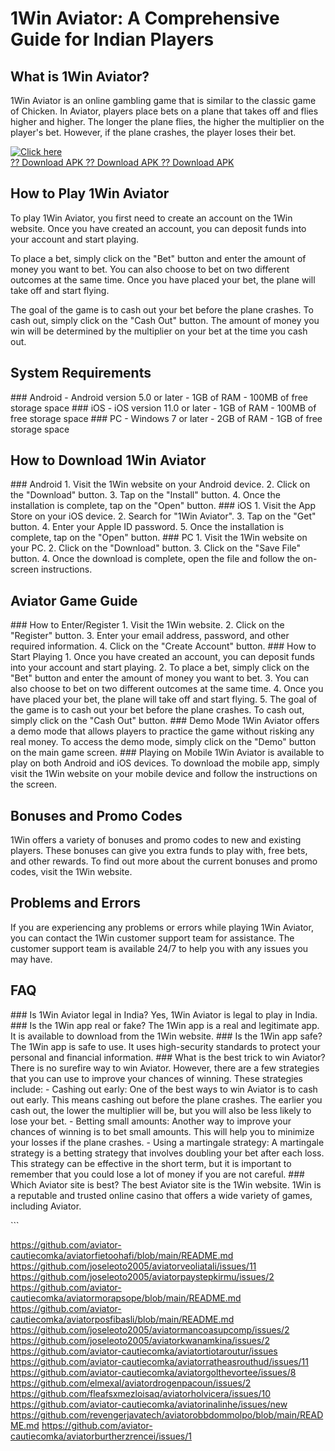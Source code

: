 # 1Win Aviator: A Comprehensive Guide for Indian Players

## What is 1Win Aviator?

1Win Aviator is an online gambling game that is similar to the classic
game of Chicken. In Aviator, players place bets on a plane that takes
off and flies higher and higher. The longer the plane flies, the higher
the multiplier on the player\'s bet. However, if the plane crashes, the
player loses their bet.

[![Click
here](https://readscoops.com/wp-content/uploads/2023/03/Readscoop-aviator-1-1.jpg)](https://traff.sbs/deff)\
[?? Download APK ?? Download APK ?? Download
APK](https://traff.sbs/deff)

## How to Play 1Win Aviator

To play 1Win Aviator, you first need to create an account on the 1Win
website. Once you have created an account, you can deposit funds into
your account and start playing.

To place a bet, simply click on the "Bet" button and enter the
amount of money you want to bet. You can also choose to bet on two
different outcomes at the same time. Once you have placed your bet, the
plane will take off and start flying.

The goal of the game is to cash out your bet before the plane crashes.
To cash out, simply click on the "Cash Out" button. The amount of
money you win will be determined by the multiplier on your bet at the
time you cash out.

## System Requirements

\### Android - Android version 5.0 or later - 1GB of RAM - 100MB of free
storage space \### iOS - iOS version 11.0 or later - 1GB of RAM - 100MB
of free storage space \### PC - Windows 7 or later - 2GB of RAM - 1GB of
free storage space

## How to Download 1Win Aviator

\### Android 1. Visit the 1Win website on your Android device. 2. Click
on the "Download" button. 3. Tap on the "Install" button. 4.
Once the installation is complete, tap on the "Open" button. \###
iOS 1. Visit the App Store on your iOS device. 2. Search for "1Win
Aviator". 3. Tap on the "Get" button. 4. Enter your Apple ID
password. 5. Once the installation is complete, tap on the "Open"
button. \### PC 1. Visit the 1Win website on your PC. 2. Click on the
"Download" button. 3. Click on the "Save File" button. 4.
Once the download is complete, open the file and follow the on-screen
instructions.

## Aviator Game Guide

\### How to Enter/Register 1. Visit the 1Win website. 2. Click on the
"Register" button. 3. Enter your email address, password, and
other required information. 4. Click on the "Create Account"
button. \### How to Start Playing 1. Once you have created an account,
you can deposit funds into your account and start playing. 2. To place a
bet, simply click on the "Bet" button and enter the amount of
money you want to bet. 3. You can also choose to bet on two different
outcomes at the same time. 4. Once you have placed your bet, the plane
will take off and start flying. 5. The goal of the game is to cash out
your bet before the plane crashes. To cash out, simply click on the
"Cash Out" button. \### Demo Mode 1Win Aviator offers a demo mode
that allows players to practice the game without risking any real money.
To access the demo mode, simply click on the "Demo" button on the
main game screen. \### Playing on Mobile 1Win Aviator is available to
play on both Android and iOS devices. To download the mobile app, simply
visit the 1Win website on your mobile device and follow the instructions
on the screen.

## Bonuses and Promo Codes

1Win offers a variety of bonuses and promo codes to new and existing
players. These bonuses can give you extra funds to play with, free bets,
and other rewards. To find out more about the current bonuses and promo
codes, visit the 1Win website.

## Problems and Errors

If you are experiencing any problems or errors while playing 1Win
Aviator, you can contact the 1Win customer support team for assistance.
The customer support team is available 24/7 to help you with any issues
you may have.

## FAQ

\### Is 1Win Aviator legal in India? Yes, 1Win Aviator is legal to play
in India. \### Is the 1Win app real or fake? The 1Win app is a real and
legitimate app. It is available to download from the 1Win website. \###
Is the 1Win app safe? The 1Win app is safe to use. It uses high-security
standards to protect your personal and financial information. \### What
is the best trick to win Aviator? There is no surefire way to win
Aviator. However, there are a few strategies that you can use to improve
your chances of winning. These strategies include: - Cashing out early:
One of the best ways to win Aviator is to cash out early. This means
cashing out before the plane crashes. The earlier you cash out, the
lower the multiplier will be, but you will also be less likely to lose
your bet. - Betting small amounts: Another way to improve your chances
of winning is to bet small amounts. This will help you to minimize your
losses if the plane crashes. - Using a martingale strategy: A martingale
strategy is a betting strategy that involves doubling your bet after
each loss. This strategy can be effective in the short term, but it is
important to remember that you could lose a lot of money if you are not
careful. \### Which Aviator site is best? The best Aviator site is the
1Win website. 1Win is a reputable and trusted online casino that offers
a wide variety of games, including Aviator.

\`\`\`

https://github.com/aviator-cautiecomka/aviatorfietoohafi/blob/main/README.md
https://github.com/joseleoto2005/aviatorveoliatali/issues/11
https://github.com/joseleoto2005/aviatorpaystepkirmu/issues/2
https://github.com/aviator-cautiecomka/aviatormorapsope/blob/main/README.md
https://github.com/aviator-cautiecomka/aviatorposfibasli/blob/main/README.md
https://github.com/joseleoto2005/aviatormancoasupcomp/issues/2
https://github.com/joseleoto2005/aviatorkwanamkina/issues/2
https://github.com/aviator-cautiecomka/aviatortiotaroutur/issues
https://github.com/aviator-cautiecomka/aviatorratheasrouthud/issues/11
https://github.com/aviator-cautiecomka/aviatorgolthevortee/issues/8
https://github.com/elmexal/aviatordrogenpacoun/issues/2
https://github.com/fleafsxmezloisaq/aviatorholvicera/issues/10
https://github.com/aviator-cautiecomka/aviatorinalinhe/issues/new
https://github.com/revengerjavatech/aviatorobbdommolpo/blob/main/README.md
https://github.com/aviator-cautiecomka/aviatorburtherzrencei/issues/1
